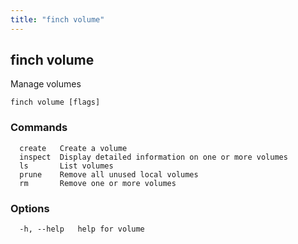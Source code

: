 ```yaml
---
title: "finch volume"
---
```

## finch volume

Manage volumes

```
finch volume [flags]
```

### Commands
```
  create   Create a volume
  inspect  Display detailed information on one or more volumes
  ls       List volumes
  prune    Remove all unused local volumes
  rm       Remove one or more volumes
```

### Options
```
  -h, --help   help for volume
```
